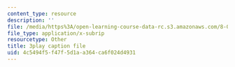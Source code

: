 ```yaml
---
content_type: resource
description: ''
file: /media/https%3A/open-learning-course-data-rc.s3.amazonaws.com/8-01sc-classical-mechanics-fall-2016/4c5494f5f47f5d1aa364ca6f024d4931_1s6_4qX-u2o.srt
file_type: application/x-subrip
resourcetype: Other
title: 3play caption file
uid: 4c5494f5-f47f-5d1a-a364-ca6f024d4931
---
```

